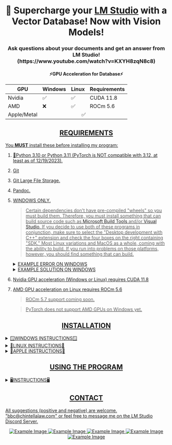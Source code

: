 <div align="center">
  <h1>🚀 Supercharge your <a href="https://lmstudio.ai/">LM Studio</a> with a Vector Database!  Now with Vision Models!</h1>
  <h3>Ask questions about your documents and get an answer from LM Studio!<br>(https://www.youtube.com/watch?v=KXYH8zqN8c8)</h3>
</div>
<div align="center">
  <h4>⚡GPU Acceleration for Database⚡</h4>
  <table>
    <thead>
      <tr>
        <th>GPU</th>
        <th>Windows</th>
        <th>Linux</th>
        <th>Requirements</th>
      </tr>
    </thead>
    <tbody>
      <tr>
        <td>Nvidia</td>
        <td>✅</td>
        <td>✅</td>
        <td>CUDA 11.8</td>
      </tr>
      <tr>
        <td>AMD</td>
        <td>❌</td>
        <td>✅</td>
        <td>ROCm 5.6</td>
      </tr>
      <tr>
        <td>Apple/Metal</td>
        <td colspan="3" align="center"> ✅ </td>
      </tr>
    </tbody>
  </table>
</div>

<div align="center"> <h2><u>REQUIREMENTS</h2></div>
You <b>MUST</b> install these before installing my program:<p>

1) 🐍[Python 3.10](https://www.python.org/downloads/release/python-31011/) or [Python 3.11](https://www.python.org/downloads/release/python-3117/) (PyTorch is NOT compatible with 3.12, at least as of 12/19/2023).
2) [Git](https://git-scm.com/downloads)
3) [Git Large File Storage](https://git-lfs.com/).
4) [Pandoc](https://github.com/jgm/pandoc/releases).
5) WINDOWS ONLY.
   > Certain dependencies don't have pre-compiled "wheels" so you must build them.  Therefore, you must install something that can build source code such as [Microsoft Build Tools](https://visualstudio.microsoft.com/visual-cpp-build-tools/) and/or [Visual Studio](https://visualstudio.microsoft.com/).  If you decide to use both of these programs in conjunction, make sure to select the "Desktop development with C++" extension and check the four boxes on the right containing "SDK."  Most Linux variations and MacOS as a whole, coming with the ability to build.  If you run into problems on those platforms, however, you should find something that can build.

   <details>
     <summary>EXAMPLE ERROR ON WINDOWS</summary>
     <img src="https://github.com/BBC-Esq/ChromaDB-Plugin-for-LM-Studio/raw/main/sample_error.png">
   </details>

   <details>
     <summary>EXAMPLE SOLUTION ON WINDOWS</summary>
     <img src="https://github.com/BBC-Esq/ChromaDB-Plugin-for-LM-Studio/raw/main/build_tools.png">
   </details>


6) Nvidia GPU acceleration (Windows or Linux) requires [CUDA 11.8](https://developer.nvidia.com/cuda-11-8-0-download-archive)
7) AMD GPU acceleration on Linux requires [ROCm 5.6](https://docs.amd.com/en/docs-5.6.0/deploy/windows/gui/index.html)
   > ROCm 5.7 support coming soon.

   > PyTorch does not support AMD GPUs on Windows yet.

<div align="center"> <h2>INSTALLATION</h2></div>

<details>
  <summary>🪟WINDOWS INSTRUCTIONS🪟</summary>
  
### Step 1
🟢 Nvidia GPU ➜ [Install CUDA 11.8](https://developer.nvidia.com/cuda-11-8-0-download-archive)
> CUDA 12+ support is coming as soon as the faster-whisper library supports it.<br>

🔴 AMD GPU - PyTorch currently does not support AMD gpu-acceleration on Windows. There are several unofficial workarounds but I'm unable to verify since I don't have an AMD GPU nor use Linux. See [HERE](https://www.amd.com/en/developer/resources/rocm-hub/hip-sdk.html), [HERE](https://ubuntu.com/tutorials/install-ubuntu-on-wsl2-on-windows-11-with-gui-support#1-overview), [HERE](https://ubuntu.com/tutorials/enabling-gpu-acceleration-on-ubuntu-on-wsl2-with-the-nvidia-cuda-platform#1-overview), and possibly [HERE](https://user-images.githubusercontent.com/108230321/275660295-e2d6e097-38c5-4e38-9a1f-f28441ba8812.png).
### Step 2
Navigate to a directory on your computer, open a command prompt and run:
```
git clone https://github.com/BBC-Esq/ChromaDB-Plugin-for-LM-Studio.git
```
  * Alternatively, you can [download the latest release](https://github.com/BBC-Esq/ChromaDB-Plugin-for-LM-Studio/releases/latest), open the ZIP file, and copy the contents to a folder on your computer.
### Step 3
Navigate to the ```src``` folder, open a command prompt, and create a virtual environment:
```
python -m venv .
```
### Step 4
Activate the virtual environment:
```
.\Scripts\activate
```
### Step 5
Run setup:
```
python setup.py
```

### Optional Step 6
Run this command if you want to doublecheck that you installed the Pytorch and gpu-acceleration software correctly:
```
python check_gpu.py
```
</details>

<details>
  <summary>🐧LINUX INSTRUCTIONS🐧</summary>

### Step 1
🟢 Nvidia GPUs ➜ Install [CUDA 11.8](https://developer.nvidia.com/cuda-11-8-0-download-archive)<br>
🔴 AMD GPUs ➜ Install [ROCm version 5.6](https://docs.amd.com/en/docs-5.6.0/deploy/windows/gui/index.html).
> [THIS REPO](https://github.com/nktice/AMD-AI) also has instructions.
> Also, although I'm unable to test on my system...[here are some "wheels"](https://github.com/jllllll/llama-cpp-python-cuBLAS-wheels/releases/tag/rocm) that I believe should work.  However, you'd have to search and find the right one for your system.
### Step 2
Navigate to a directory on your computer, open a command prompt and run:
```
git clone https://github.com/BBC-Esq/ChromaDB-Plugin-for-LM-Studio.git
```
  * Alternatively, you can [download the latest release](https://github.com/BBC-Esq/ChromaDB-Plugin-for-LM-Studio/releases/latest), open the ZIP file, and copy the contents to a folder on your computer.
### Step 3
Navigate to the ```src``` folder, open a command prompt, and create a virtual environment:
```
python -m venv .
```
### Step 4
Activate the virtual environment:
```
source bin/activate
```
### Step 5
```
python setup_linux.py
```
### Optional Step 6
Run this script if you want to doublecheck wherher you installed the Pytorch and gpu-acceleration software correctly:
```
python check_gpu.py
```
</details>

<details>
  <summary>🍎APPLE INSTRUCTIONS🍎</summary>

### Step 1
```
brew install portaudio
```
* This requires Homebrew to be installed first.  If it's not, run the following command before running ```brew install portaudio```:
```
/bin/bash -c "$(curl -fsSL https://raw.githubusercontent.com/Homebrew/install/HEAD/install.sh)"
```
### Step 2
For Pytorch to use 🔘Metal/MPS it requires MacOS 12.3+.  Metal/MPS provides gpu-acceleration similiar to CUDA (for NVIDIA gpus) and rocM (for AMD gpus).
### Step 3
Install [Xcode Command Line Tools](https://www.makeuseof.com/install-xcode-command-line-tools/).
### Step 4
Navigate to a directory on your computer, open a command prompt and run:
```
git clone https://github.com/BBC-Esq/ChromaDB-Plugin-for-LM-Studio.git
```
  * Alternatively, you can [download the latest release](https://github.com/BBC-Esq/ChromaDB-Plugin-for-LM-Studio/releases/latest), open the ZIP file, and copy the contents to a folder on your computer.
### Step 5
Navigate to the ```src``` folder, open a command prompt, and create a virtual environment:
```
python -m venv .
```
### Step 6
Activate the virtual environment:
```
source bin/activate
```
### Step 7
```
python -m pip install --upgrade pip
```
### Step 8
```
pip3 install torch==2.1.2 torchvision==0.16.2 torchaudio==2.1.2
```
### Step 9
```
pip install -r requirements.txt
```
### Step 10
Upgrade PDF loader by running:
```
python replace_pdf.py
```
### Optional Step 11
Run this script if you want to doublecheck that you installed the Pytorch and gpu-acceleration software correctly:
```
python check_gpu.py
```
</details>

<div align="center"> <h2>USING THE PROGRAM</h2></div>
<details>
  <summary>🖥️INSTRUCTIONS🖥️</summary>

## Activate Virtual Environment
* Once you install the program you've already created a virtual environment, so you just need to activate it each time you want to restart it.  Remember to run the appropriate command to do so (based on your platform) within the ```src``` folder.
## Start the Program
```
python gui.py
```
> Only systems with an Nvidia GPU will display gpu power, usage, and VRAM metrics.

# 🔥Important🔥
* Read the User Guide before sending me questions.

## Download Vector Model
* In the ```Models Tab``` tab, choose the embedding model you want to download.  The ```User Guide Tab``` explains the difference characteristics of the various models.

## Set Vector Model
* In the ```Databases Tab```, click ```Choose Model``` and click once on the directory containing the model you want to use and click ```Select Folder``` in the lower right.
  > 🔥 Do not select the ```Embedding_Models``` folder itself.

## Set Chunk Size and Overlap
* In the ```Settings Tab```, set the chunk size and chunk overlap.
  > 🔥 Anytime you want to change these two settings you must re-create the database for the changes to take effect.

## Add Files
* In the ```Databases Tab```, click the ```Choose Files``` and select one or more files.  This can be repeated multiple times for files located in different directories.
  * * Supported "document" files are: ```.pdf```, ```.docx```, ```.epub```, ```.txt```, ```.html```, ```.enex```, ```.eml```, ```.msg```, ```.csv```, ```.xls```, ```.xlsx```, ```.rtf```, ```.odt```.
  * * Supported "image" files are: ```.png```, ```.jpg```, ```.jpeg```, ```.bmp```, ```.gif```, ```.tif```, ```.tiff```
* To add "audio" files you must go to the ```Tools Tab``` and transcribe an audio file.  This process can be repeated for multiple audio files, however.  The transcription(s) will automatically be saved to the appropriate folder to be added when you create the vector database.
  * * Most "audio" files should be supported: ```.mp3```, ```.wav```, ```.m4a```, ```.ogg```, ```.wma```

## Removing Files
* In the ```Databases Tab```, select one or more files, right click, and delete.  Re-create the database.

## Creating the Databaase
* Click the ```Create Vector Database``` button.  Wait until the command prompt says "persisted" before proceeding to the next step.

## Connecting to LM Studio
* Start LM Studio and load a model.

## Choosing a Prompt Format
The LLM within LM Studio works best with an appropriate "prompt format."  In the ```Settings Tab```, choose the appropriate prompt format matching the model being used within LM Studio.  You can also enter one manually if a preset is not available.  However, you must turn the ```automatic prompt formatting``` setting in LM Studio to ```off```.

Morever, a bug was introduced in ```LM Studio v0.2.10``` that I have been unable to verify is resolved; therefore, you must additionally:
* ⚠️ Delete any/all text within the ```User Message Prefix``` box; and
* ⚠️ Delete any/all text within the ```User Message Suffix``` box.

## Start the LM Studio Server
* In LM Studio,  click ```Start Server.```

## Search Database
* Type (or speak) your question and click ```Submit Question.```

## Test Chunks
* If you wish to test the quality of the chunk settings, check the ```Chunks Only``` checkbox.  The program will no longer connect to LM Studio and will instead provide you with the chunks directly from the vector database.

## Text to Voice
* This program uses fun "Bark" models to convert the response to audio.  You must wait until the ENTIRE response is received, however, before clicking the ```Bark Response``` button.

## Voice to Text GPU-acceleration:
* The voice recorder and audio file transcriber use the ```faster-whisper``` library, and GPU acceleration is as follows:
  > Note, ```faster-whisper``` only supports CUDA 11.8 currently (CUDA 12+ coming soon).

<div align="center">
  <h4>⚡Acceleration for Transcription⚡</h4>
  <table>
    <tbody>
      <tr>
        <td>Intel CPU</td>
        <td>✅</td>
        <td></td>
      </tr>
      <tr>
        <td>AMD CPU</td>
        <td>✅</td>
        <td></td>
      </tr>
      <tr>
        <td>Nvidia GPU</td>
        <td>✅</td>
        <td>Requires CUDA 11.8</td>
      </tr>
      <tr>
        <td>AMD GPU</td>
        <td>❌</td>
        <td>Will default to CPU</td>
      </tr>
      <tr>
        <td>Apple CPU</td>
        <td>✅</td>
        <td></td>
      </tr>
      <tr>
        <td>Apple Metal/MPS</td>
        <td>❌</td>
        <td>Will default to CPU</td>
      </tr>
    </tbody>
  </table>
</div>

## Image to Text
As of release 3.0, the program includes exciting "vision" models that generate summaries of one or more pictures, which are then added to the vector database.  I wrote a [Medium article](https://medium.com/@vici0549/search-images-with-vector-database-retrieval-augmented-generation-rag-3d5a48881de5) on this as well.
  > Remember, the ```Tools Tab``` allows you to test the vision model settings on a single image before creating the database and spending a lot of time creating captions.

</details>

<div align="center"><h2>CONTACT</h2></div>

All suggestions (positive and negative) are welcome.  "bbc@chintellalaw.com" or feel free to message me on the [LM Studio Discord Server](https://discord.gg/aPQfnNkxGC).

<div align="center">
  <img src="https://github.com/BBC-Esq/ChromaDB-Plugin-for-LM-Studio/raw/main/example1.png" alt="Example Image">
  <img src="https://github.com/BBC-Esq/ChromaDB-Plugin-for-LM-Studio/raw/main/example2.png" alt="Example Image">
  <img src="https://github.com/BBC-Esq/ChromaDB-Plugin-for-LM-Studio/raw/main/example3.png" alt="Example Image">
  <img src="https://github.com/BBC-Esq/ChromaDB-Plugin-for-LM-Studio/raw/main/example4.png" alt="Example Image">
  <img src="https://github.com/BBC-Esq/ChromaDB-Plugin-for-LM-Studio/raw/main/example5.png" alt="Example Image">
</div>
